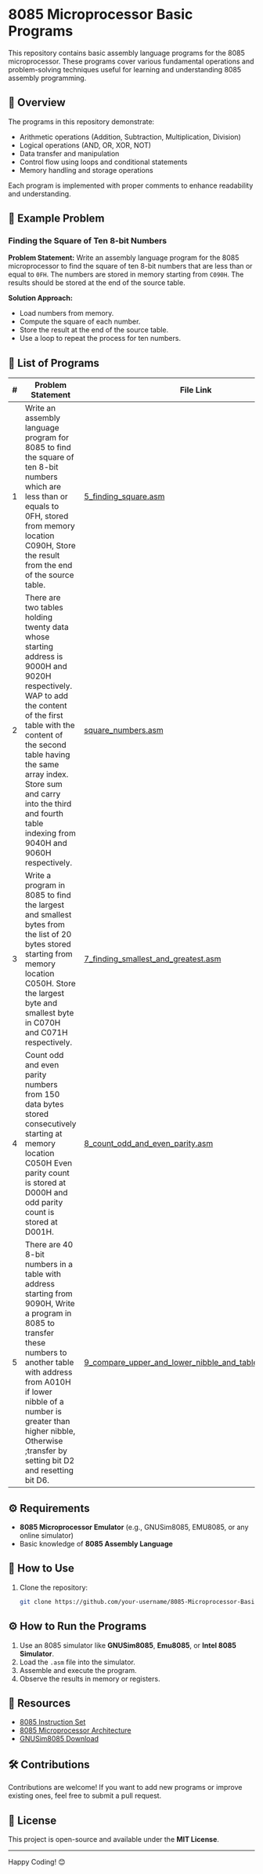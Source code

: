 # 8085 Microprocessor Basic Programs

This repository contains basic assembly language programs for the 8085 microprocessor. These programs cover various fundamental operations and problem-solving techniques useful for learning and understanding 8085 assembly programming.

## 📜 Overview
The programs in this repository demonstrate:
- Arithmetic operations (Addition, Subtraction, Multiplication, Division)
- Logical operations (AND, OR, XOR, NOT)
- Data transfer and manipulation
- Control flow using loops and conditional statements
- Memory handling and storage operations

Each program is implemented with proper comments to enhance readability and understanding.

## 📌 Example Problem
### **Finding the Square of Ten 8-bit Numbers**
**Problem Statement:**
Write an assembly language program for the 8085 microprocessor to find the square of ten 8-bit numbers that are less than or equal to `0FH`. The numbers are stored in memory starting from `C090H`. The results should be stored at the end of the source table.

**Solution Approach:**
- Load numbers from memory.
- Compute the square of each number.
- Store the result at the end of the source table.
- Use a loop to repeat the process for ten numbers.

## 📂 List of Programs  

| #  | Problem Statement | File Link |
|----|------------------|-----------|
| 1  | Write an assembly language program for 8085 to find the square of ten 8-bit numbers which are less than or equals to 0FH, stored from memory location C090H, Store the result from the end of the source table. | [5_finding_square.asm](5_finding_square.asm) |
| 2  |There are two tables holding twenty data whose starting address is 9000H and 9020H respectively. WAP to add the content of the first table with the content of the second table having the same array index. Store sum and carry into the third and fourth table indexing from 9040H and 9060H respectively. | [square_numbers.asm](10_two_table_addition_and_store_sum_and_carry_in_table.asm) |
| 3  | Write a program in 8085 to find the largest and smallest bytes from the list of 20 bytes stored starting from memory location C050H. Store the largest byte and smallest byte in C070H and C071H respectively. | [7_finding_smallest_and_greatest.asm](7_finding_smallest_and_greatest.asm) |
| 4  | Count odd and even parity numbers from 150 data bytes stored consecutively starting at memory location C050H Even parity count is stored at D000H and odd parity count is stored at D001H. | [8_count_odd_and_even_parity.asm](8_count_odd_and_even_parity.asm) |
| 5  | There are 40 8-bit numbers in a table with address starting from 9090H, Write a program in 8085 to transfer these numbers to another table with address from A010H if lower nibble of a number is greater than higher nibble, Otherwise ;transfer by setting bit D2 and resetting bit D6. | [9_compare_upper_and_lower_nibble_and_table_transfer.asm](9_compare_upper_and_lower_nibble_and_table_transfer.asm) |


## ⚙️ Requirements  

- **8085 Microprocessor Emulator** (e.g., GNUSim8085, EMU8085, or any online simulator)  
- Basic knowledge of **8085 Assembly Language**  

## 🚀 How to Use  

1. Clone the repository:  
   ```sh
   git clone https://github.com/your-username/8085-Microprocessor-Basic-Programs.git


## ⚙️ How to Run the Programs
1. Use an 8085 simulator like **GNUSim8085**, **Emu8085**, or **Intel 8085 Simulator**.
2. Load the `.asm` file into the simulator.
3. Assemble and execute the program.
4. Observe the results in memory or registers.

## 📖 Resources
- [8085 Instruction Set](https://en.wikipedia.org/wiki/Intel_8085)
- [8085 Microprocessor Architecture](https://www.tutorialspoint.com/microprocessor/microprocessor_8085_architecture.htm)
- [GNUSim8085 Download](http://gnusim8085.org/)

## 🛠️ Contributions
Contributions are welcome! If you want to add new programs or improve existing ones, feel free to submit a pull request.

## 📜 License
This project is open-source and available under the **MIT License**.

---
Happy Coding! 😊
